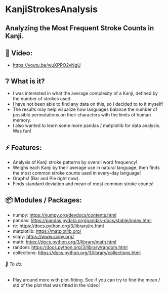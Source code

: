 # KanjiStrokesAnalysis

## Analyzing the Most Frequent Stroke Counts in Kanji.

## :cinema: Video:
* https://youtu.be/wuXPPO2vNgU

## :grey_question: What is it?
* I was interested in what the average complexity of a Kanji, defined by the number of strokes used.
* I have not been able to find any data on this, so I decided to to it myself!
* The results may help visualize how languages balance the number of possible permutations on their characters with the limits of human memory.
* I also wanted to learn some more pandas / matplotlib for data analysis. Was fun!

## :zap: Features:
* Analysis of Kanji stroke patterns by overall word frequency!
* Weighs each Kanji by their average use in natural language, then finds the most common stroke counts used in every-day language!
* Graphs! (Bar and Pie right now).
* Finds standard deviation and mean of most common stroke counts!

## :package: Modules / Packages:
* numpy: https://numpy.org/devdocs/contents.html
* pandas: https://pandas.pydata.org/pandas-docs/stable/index.html
* re: https://docs.python.org/3/library/re.html
* matplotlib: https://matplotlib.org/
* scipy: https://www.scipy.org/
* math: https://docs.python.org/3/library/math.html
* random: https://docs.python.org/3/library/random.html
* collections: https://docs.python.org/3/library/collections.html


###### :hammer: To do:
* Play around more with plot-fitting. See if you can try to find the mean / std of the plot that was fitted in the video!

